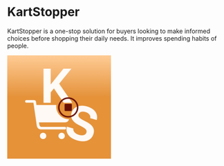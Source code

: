# KartStopper

KartStopper is a one-stop solution for buyers looking to make informed choices before shopping their daily needs. It improves spending habits of people.

<img src="KartStopper/Assets.xcassets/AppIcon.appiconset/KS_light.png" width="240px" height="240px" style="align-items: center;"
     alt="App icon image with an orange background containing a blood red pause button surrounded by a cart symbol, initials K and S.">
